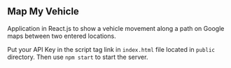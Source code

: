 ## Map My Vehicle

Application in React.js to show a vehicle movement along a path on Google maps between two entered locations.

Put your API Key in the script tag link in `index.html` file located in `public` directory. Then use `npm start` to start the server. 
